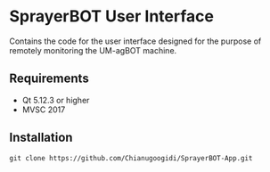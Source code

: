 # SprayerBOT User Interface
Contains the code for the user interface designed for the purpose of remotely monitoring the UM-agBOT machine.

## Requirements
* Qt 5.12.3 or higher
* MVSC 2017

## Installation
`git clone https://github.com/Chianugoogidi/SprayerBOT-App.git`

